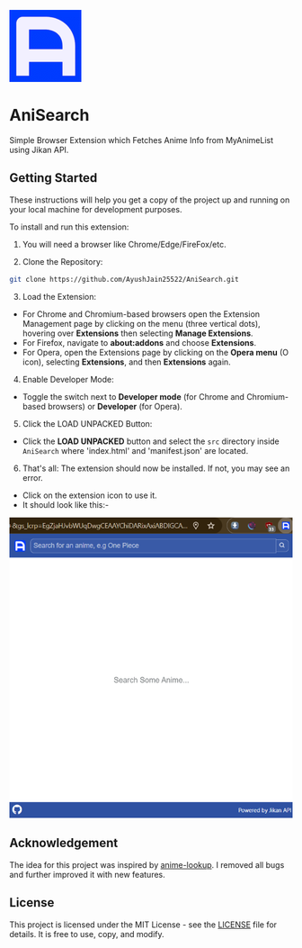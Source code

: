![AniSearch Logo](src/assets/images/icons/icon-128.png)
# AniSearch

Simple Browser Extension which Fetches Anime Info from MyAnimeList using Jikan API.

## Getting Started

These instructions will help you get a copy of the project up and running on your local machine for development purposes.

To install and run this extension: 

1. You will need a browser like Chrome/Edge/FireFox/etc.

2. Clone the Repository:
```bash
git clone https://github.com/AyushJain25522/AniSearch.git
```

3. Load the Extension:
- For Chrome and Chromium-based browsers open the Extension Management page by clicking on the menu (three vertical dots), hovering over **Extensions** then selecting **Manage Extensions**.
- For Firefox, navigate to **about:addons** and choose **Extensions**.
- For Opera, open the Extensions page by clicking on the **Opera menu** (O icon), selecting **Extensions**, and then **Extensions** again.

4. Enable Developer Mode:

- Toggle the switch next to **Developer mode** (for Chrome and Chromium-based browsers) or **Developer** (for Opera).

5. Click the LOAD UNPACKED Button:

- Click the **LOAD UNPACKED** button and select the `src` directory inside `AniSearch` where 'index.html' and 'manifest.json' are located.

6. That's all: The extension should now be installed. If not, you may see an error. 
- Click on the extension icon to use it.
- It should look like this:-

![Screenshot](screenshots/Screenshot-1.png)

## Acknowledgement

The idea for this project was inspired by [anime-lookup](https://github.com/kaushalmeena/anime-lookup). I removed all bugs and further improved it with new features.

## License

This project is licensed under the MIT License - see the [LICENSE](LICENSE) file for details. It is free to use, copy, and modify.
